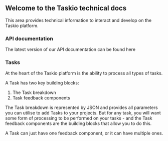 ## Welcome to the Taskio technical docs

This area provides technical information to interact and develop on the Taskio platform.

### API documentation

The latest version of our API documentation can be found here

### Tasks

At the heart of the Taskio platform is the ability to process all types of tasks. 

A Task has two key building blocks:

1. The Task breakdown
2. Task feedback components

The Task breakdown is represented by JSON and provides all parameters you can utilise to add Tasks to your projects. But for any task, you will want some form of processing to be performed on your tasks - and the Task feedback components are the building blocks that allow you to do this.

A Task can just have one feedback component, or it can have multiple ones.
